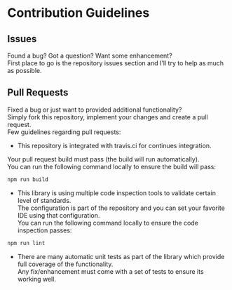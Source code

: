 # Contribution Guidelines
<!-- markdownlint-disable required-headers -->

## Issues

Found a bug? Got a question? Want some enhancement?<br>
First place to go is the repository issues section and I'll try to help as much as possible.

## Pull Requests

Fixed a bug or just want to provided additional functionality?<br>
Simply fork this repository, implement your changes and create a pull request.<br>
Few guidelines regarding pull requests:

* This repository is integrated with travis.ci for continues integration.<br>

Your pull request build must pass (the build will run automatically).<br>
You can run the following command locally to ensure the build will pass:

````sh
npm run build
````

* This library is using multiple code inspection tools to validate certain level of standards.<br>The configuration is part of the repository and you can set your favorite IDE using that configuration.<br>You can run the following command locally to ensure the code inspection passes:

````sh
npm run lint
````

* There are many automatic unit tests as part of the library which provide full coverage of the functionality.<br>Any fix/enhancement must come with a set of tests to ensure its working well.
